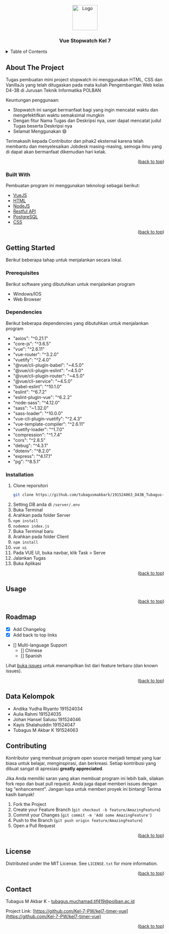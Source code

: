 <!-- PROJECT LOGO -->
<br />
<div align="center">
  <a href="https://i.pinimg.com/736x/4f/2f/5d/4f2f5deff4e77451831a9df1f9622e93.jpg">
    <img src="https://i.pinimg.com/736x/4f/2f/5d/4f2f5deff4e77451831a9df1f9622e93.jpg" alt="Logo" width="80" height="80">
  </a>

  <h3 align="center">Vue Stopwatch Kel 7</h3>
</div>



<!-- TABLE OF CONTENTS -->
<details>
  <summary>Table of Contents</summary>
  <ol>
    <li>
      <a href="#about-the-project">About The Project</a>
      <ul>
        <li><a href="#built-with">Built With</a></li>
      </ul>
    </li>
    <li>
      <a href="#getting-started">Getting Started</a>
      <ul>
        <li><a href="#prerequisites">Prerequisites</a></li>
        <li><a href="#installation">Installation</a></li>
      </ul>
    </li>
    <li><a href="#usage">Usage</a></li>
    <li><a href="#roadmap">Roadmap</a></li>
    <li><a href="#contributing">Contributing</a></li>
    <li><a href="#license">License</a></li>
    <li><a href="#contact">Contact</a></li>
    <li><a href="#acknowledgments">Acknowledgments</a></li>
  </ol>
</details>



<!-- ABOUT THE PROJECT -->
## About The Project


Tugas pembuatan mini project stopwatch ini menggunakan HTML, CSS dan VanillaJs yang telah ditugaskan pada mata kuliah Pengembangan Web kelas D4-3B di Jurusan Teknik Informatika POLBAN

Keuntungan penggunaan:
* Stopwatch ini sangat bermanfaat bagi yang ingin mencatat waktu dan mengefektifkan waktu semaksimal mungkin
* Dengan fitur Nama Tugas dan Deskripsi nya, user dapat mencatat judul Tugas beserta Deskripsi nya
* Selamat Menggunakan :smile:

Terimakasih kepada Contributor dan pihak2 eksternal karena telah membantu dan menyelesaikan Jobdesk masing-masing, semoga ilmu yang di dapat akan bermanfaat dikemudian hari kelak.


<p align="right">(<a href="#top">back to top</a>)</p>



### Built With

Pembuatan program ini menggunakan teknologi sebagai berikut:

* [VueJS](https://vuejs.org/)
* [HTML](https://www.w3schools.com/html/)
* [NodeJS](https://nodejs.org/en/)
* [Restful API](https://medium.com/jagoanhosting/perbedaan-antara-api-rest-api-dan-restful-api-6a66d655a6c2)
* [PostgreSQL](https://www.postgresql.org/)
* [CSS](https://www.w3schools.com/css/)

<p align="right">(<a href="#top">back to top</a>)</p>



<!-- GETTING STARTED -->
## Getting Started

Berikut beberapa tahap untuk menjalankan secara lokal.

### Prerequisites

Berikut software yang dibutuhkan untuk menjalankan program
* Windows/IOS
* Web Browser

### Dependencies

Berikut beberapa dependencies yang dibutuhkan untuk menjalankan program
* "axios": "^0.21.1"
* "core-js": "^3.6.5"
* "vue": "^2.6.11"
* "vue-router": "^3.2.0"
* "vuetify": "^2.4.0"
* "@vue/cli-plugin-babel": "~4.5.0"
* "@vue/cli-plugin-eslint": "~4.5.0"
* "@vue/cli-plugin-router": "~4.5.0"
* "@vue/cli-service": "~4.5.0"
* "babel-eslint": "^10.1.0"
* "eslint": "^6.7.2"
* "eslint-plugin-vue": "^6.2.2"
* "node-sass": "^4.12.0"
* "sass": "~1.32.0"
* "sass-loader": "^10.0.0"
* "vue-cli-plugin-vuetify": "^2.4.3"
* "vue-template-compiler": "^2.6.11"
* "vuetify-loader": "^1.7.0"
* "compression": "^1.7.4"
* "cors": "^2.8.5"
* "debug": "^4.3.1"
* "dotenv": "^8.2.0"
* "express": "^4.17.1"
* "pg": "^8.5.1"

### Installation

1. Clone reporsitori
   ```sh
   git clone https://github.com/tubagusmakbark/191524063_D43B_Tubagus-M-Akbar-K
   ```
2. Setting DB anda di ``` /server/.env ```
3. Buka Terminal
4. Arahkan pada folder Server
5. ``` npm install ```
6. ``` nodemon index.js ```
7. Buka Terminal baru
8. Arahkan pada folder Client
9. ``` npm install ```
10. ``` vue ui ```
11. Pada VUE UI, buka navbar, klik Task > Serve
12. Jalankan Tugas
13. Buka Aplikasi

<p align="right">(<a href="#top">back to top</a>)</p>



<!-- USAGE EXAMPLES -->
## Usage


<p align="right">(<a href="#top">back to top</a>)</p>



<!-- ROADMAP -->
## Roadmap

- [x] Add Changelog
- [x] Add back to top links
- [] Multi-language Support
    - [] Chinese
    - [] Spanish

Lihat [buka issues](https://github.com/Kel-7-PW/kel7-timer-vue) untuk menampilkan list dari feature terbaru (dan known issues).

<p align="right">(<a href="#top">back to top</a>)</p>


## Data Kelompok ##
* Andika Yudha Riyanto 191524034
* Aulia Rahmi 191524035
* Johan Hansel Salusu 191524046
* Kayis Shalahuddin 191524047
* Tubagus M Akbar K 191524063

<!-- CONTRIBUTING -->
## Contributing

Kontributor yang membuat program open source menjadi tempat yang luar biasa untuk belajar, menginspirasi, dan berkreasi. Setiap kontribusi yang dibuat sangat di apresiasi **greatly appreciated**.

Jika Anda memiliki saran yang akan membuat program ini lebih baik, silakan fork repo dan buat pull request. Anda juga dapat memberi issues dengan tag "enhancement".
Jangan lupa untuk memberi proyek ini bintang! Terima kasih banyak!

1. Fork the Project
2. Create your Feature Branch (`git checkout -b feature/AmazingFeature`)
3. Commit your Changes (`git commit -m 'Add some AmazingFeature'`)
4. Push to the Branch (`git push origin feature/AmazingFeature`)
5. Open a Pull Request

<p align="right">(<a href="#top">back to top</a>)</p>



<!-- LICENSE -->
## License

Distributed under the MIT License. See `LICENSE.txt` for more information.

<p align="right">(<a href="#top">back to top</a>)</p>



<!-- CONTACT -->
## Contact

Tubagus M Akbar K - tubagus.muchamad.tif419@polban.ac.id

Project Link: [https://github.com/Kel-7-PW/kel7-timer-vue](https://github.com/Kel-7-PW/kel7-timer-vue)

<p align="right">(<a href="#top">back to top</a>)</p>
